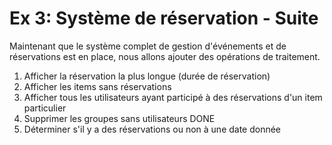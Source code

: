 Ex 3: Système de réservation - Suite
====================================

Maintenant que le système complet de gestion d'événements et de réservations est en place, nous allons ajouter des opérations de traitement.

1. Afficher la réservation la plus longue (durée de réservation)
2. Afficher les items sans réservations
3. Afficher tous les utilisateurs ayant participé à des réservations d'un item particulier
4. Supprimer les groupes sans utilisateurs DONE
5. Déterminer s'il y a des réservations ou non à une date donnée
